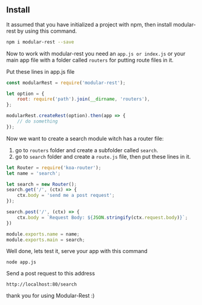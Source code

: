 ## Install 
It assumed that you have initialized a project with npm, then install modular-rest by using this command. 
```sh
npm i modular-rest --save
```
Now to work with modular-rest you need an `app.js or index.js` or your main app file with a folder called `routers` for putting route files in it.

Put these lines in app.js file

```js
const modularRest = require('modular-rest');

let option = {
    root: require('path').join(__dirname, 'routers'),
};

modularRest.createRest(option).then(app => {
    // do something
});
```

Now we want to create a search module witch has a router file:
1. go to `routers` folder and create a subfolder called `search`. 
2. go to `search` folder and create a `route.js` file, then put these lines in it.

```js
let Router = require('koa-router');
let name = 'search';

let search = new Router();
search.get('/', (ctx) => {
    ctx.body = 'send me a post request';
});

search.post('/', (ctx) => {
    ctx.body = `Request Body: ${JSON.stringify(ctx.request.body)}`;
})

module.exports.name = name;
module.exports.main = search;
```

Well done, lets test it, serve your app with this command
``` terminal
node app.js
```

Send a post request to this address
```
http://localhost:80/search
```

thank you for using Modular-Rest :)
